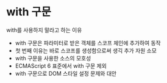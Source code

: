 # with 구문

with를 사용하지 말라고 하는 이유

* with 구문은 파라미터로 받은 객체를 스코프 체인에 추가하여 동작
* 첫 번째 이유는 바로 스코프를 생성함으로써 생긱 추가 자원 소모
* with 구문을 사용한 소스의 모호성
* ECMAScript 6 표준에서 with 구문 제외
* with 구문으로 DOM 스타일 설정 문제와 대안
